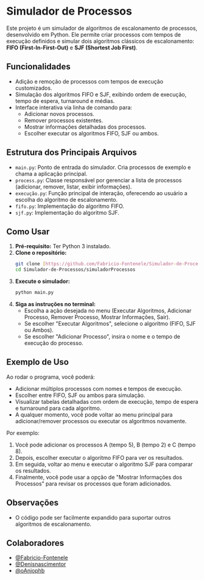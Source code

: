 # Simulador de Processos

Este projeto é um simulador de algoritmos de escalonamento de processos, desenvolvido em Python. Ele permite criar processos com tempos de execução definidos e simular dois algoritmos clássicos de escalonamento: **FIFO (First-In-First-Out)** e **SJF (Shortest Job First)**.

## Funcionalidades

- Adição e remoção de processos com tempos de execução customizados.
- Simulação dos algoritmos FIFO e SJF, exibindo ordem de execução, tempo de espera, turnaround e médias.
- Interface interativa via linha de comando para:
    - Adicionar novos processos.
    - Remover processos existentes.
    - Mostrar informações detalhadas dos processos.
    - Escolher executar os algoritmos FIFO, SJF ou ambos.

## Estrutura dos Principais Arquivos

- `main.py`: Ponto de entrada do simulador. Cria processos de exemplo e chama a aplicação principal.
- `process.py`: Classe responsável por gerenciar a lista de processos (adicionar, remover, listar, exibir informações).
- `execução.py`: Função principal de interação, oferecendo ao usuário a escolha do algoritmo de escalonamento.
- `fifo.py`: Implementação do algoritmo FIFO.
- `sjf.py`: Implementação do algoritmo SJF.

## Como Usar

1.  **Pré-requisito:** Ter Python 3 instalado.
2.  **Clone o repositório:**
    ```bash
    git clone [https://github.com/Fabricio-Fontenele/Simulador-de-Processos.git](https://github.com/Fabricio-Fontenele/Simulador-de-Processos.git)
    cd Simulador-de-Processos/simuladorProcessos
    ```
3.  **Execute o simulador:**
    ```bash
    python main.py
    ```
4.  **Siga as instruções no terminal:**
    - Escolha a ação desejada no menu (Executar Algoritmos, Adicionar Processo, Remover Processo, Mostrar Informações, Sair).
    - Se escolher "Executar Algoritmos", selecione o algoritmo (FIFO, SJF ou Ambos).
    - Se escolher "Adicionar Processo", insira o nome e o tempo de execução do processo.

## Exemplo de Uso

Ao rodar o programa, você poderá:

- Adicionar múltiplos processos com nomes e tempos de execução.
- Escolher entre FIFO, SJF ou ambos para simulação.
- Visualizar tabelas detalhadas com ordem de execução, tempo de espera e turnaround para cada algoritmo.
- A qualquer momento, você pode voltar ao menu principal para adicionar/remover processos ou executar os algoritmos novamente.

Por exemplo:
1.  Você pode adicionar os processos A (tempo 5), B (tempo 2) e C (tempo 8).
2.  Depois, escolher executar o algoritmo FIFO para ver os resultados.
3.  Em seguida, voltar ao menu e executar o algoritmo SJF para comparar os resultados.
4.  Finalmente, você pode usar a opção de "Mostrar Informações dos Processos" para revisar os processos que foram adicionados.

## Observações

- O código pode ser facilmente expandido para suportar outros algoritmos de escalonamento.

## Colaboradores

- [@Fabricio-Fontenele](https://github.com/Fabricio-Fontenele)
- [@Denisnascimentor](https://github.com/Denisnascimentor)
- [@oAnjophb](https://github.com/oAnjophb)


